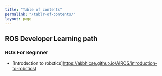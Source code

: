 ```yaml
---
title: "Table of contents"
permalink: "/tablr-of-contents/"
layout: page
---
```

## ROS Developer Learning path

### ROS For Beginner

  - [Introduction to robotics]https://abbhicse.github.io/AIROS/introduction-to-robotics)
